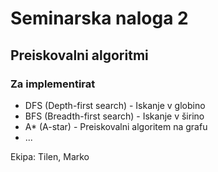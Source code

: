 # Seminarska naloga 2

## Preiskovalni algoritmi

### Za implementirat
 * DFS (Depth-first search) - Iskanje v globino
 * BFS (Breadth-first search) - Iskanje v širino
 * A* (A-star) - Preiskovalni algoritem na grafu
 * ...

Ekipa: Tilen, Marko



